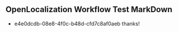 ## OpenLocalization Workflow Test MarkDown
* e4e0dcdb-08e8-4f0c-b48d-cfd7c8af0aeb 
thanks!<!--HONumber=Mar16_HO3-->
